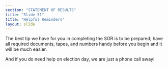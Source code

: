 ```yaml
---
section: "STATEMENT OF RESULTS"
title: "Slide 51"
title: "Helpful Reminders"
layout: slide
---
```


The best tip we have for you in completing the SOR is to be prepared; have all required documents, tapes, and numbers handy before you begin and it will be much easier.

And if you do need help on election day, we are just a phone call away!

